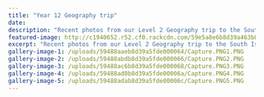 ```yaml
---
title: "Year 12 Geography trip"
date: 
description: "Recent photos from our Level 2 Geography trip to the South Island in April 2017..."
featured-image: http://c1940652.r52.cf0.rackcdn.com/59e5a8e6b8d39a463b0003f2/in-boat-no-writing.jpg
excerpt: "Recent photos from our Level 2 Geography trip to the South Island in April 2017."
gallery-image-1: /uploads/59488aaeb8d39a5fde000064/Capture.PNG1.PNG
gallery-image-2: /uploads/59488abdb8d39a5fde000066/Capture.PNG2.PNG
gallery-image-3: /uploads/59488ac6b8d39a5fde000068/Capture.PNG3.PNG
gallery-image-4: /uploads/59488ad0b8d39a5fde00006a/Capture.PNG4.PNG
gallery-image-5: /uploads/59488adab8d39a5fde00006c/Capture.PNG5.PNG
---
```

